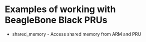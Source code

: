 # Examples of working with BeagleBone Black PRUs

- shared_memory - Access shared memory from ARM and PRU
